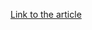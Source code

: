 [Link to the article](https://www.akamai.com/blog/security/2024/aug/akamai-guardicore-platform-microsegmentation-just-got-whole-lot-better)
